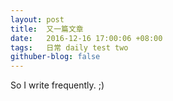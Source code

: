 ```yaml
---
layout: post
title:  又一篇文章
date:   2016-12-16 17:00:06 +08:00
tags:   日常 daily test two
githuber-blog: false
---
```

So I write frequently. ;)
